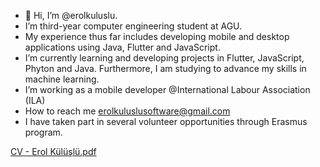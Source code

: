 - 👋 Hi, I’m @erolkuluslu.
- I’m third-year computer engineering student at AGU.
- My experience thus far includes developing mobile and desktop applications using Java, Flutter and JavaScript.
- I’m currently learning and developing projects in Flutter, JavaScript, Phyton and Java. Furthermore, I am studying to advance my skills in machine learning.
- I’m working as a mobile developer @International Labour Association (ILA)
- How to reach me erolkuluslusoftware@gmail.com
- I have taken part in several volunteer opportunities through Erasmus program.


<!---
erolkuluslu/erolkuluslu is a ✨ special ✨ repository because its `README.md` (this file) appears on your GitHub profile.
You can click the Preview link to take a look at your changes.
--->
[CV - Erol Külüşlü.pdf](https://github.com/erolkuluslu/erolkuluslu/files/11041503/CV.-.Erol.Kuluslu.pdf)
